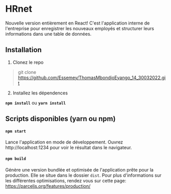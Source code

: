 # HRnet
Nouvelle version entièrement en React! C'est l'application interne de l'entreprise pour enregistrer les nouveaux employés et structurer leurs
informations dans une table de données.

## Installation

1. Clonez le repo

>git clone https://github.com/Essemey/ThomasMbondjoEyango_14_30032022.git

2. Installez les dépendences

**`npm install`** ou **`yarn install`**

## Scripts disponibles (yarn ou npm)

#### **`npm start`**
Lance l'application en mode de développement.
Ouvrez http://localhost:1234 pour voir le résultat dans le navigateur.

#### **`npm build`**
Génère une version bundlée et optimisée de l'application prête pour la production.
Elle se situe dans le dossier `dist`. Pour plus d'informations sur les différentes optimisations,
rendez vous sur cette page: https://parceljs.org/features/production/


